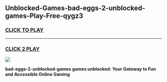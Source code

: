 
## Unblocked-Games-bad-eggs-2-unblocked-games-Play-Free-qygz3
<h3>
<a href="https://premium76.site?title=bad-eggs-2-unblocked-games&ref=17A">CLICK TO PLAY</a></h3>
<hr>

<h3>
<a href="https://premium76.site?title=bad-eggs-2-unblocked-games&ref=17A">CLICK 2 PLAY</a>
  
</h3>

<a href="https://premium76.site?title=bad-eggs-2-unblocked-games&ref=17A"><img src="https://clearcache.store/games.png"></a>


**bad-eggs-2-unblocked-games games unblocked: Your Gateway to Fun and Accessible Online Gaming**
